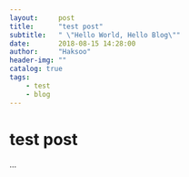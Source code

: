 ```yaml
---
layout:     post
title:      "test post"
subtitle:   " \"Hello World, Hello Blog\""
date:       2018-08-15 14:28:00
author:     "Haksoo"
header-img: ""
catalog: true
tags:
    - test
    - blog
---
```


# test post

...
